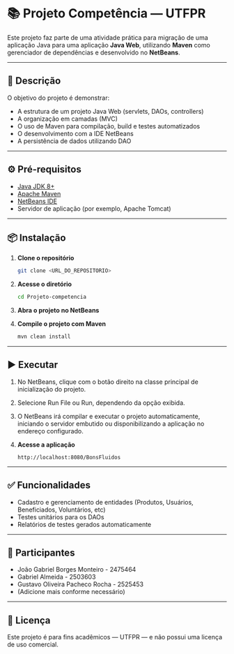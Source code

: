 # 📚 Projeto Competência — UTFPR

Este projeto faz parte de uma atividade prática para migração de uma aplicação Java para uma aplicação **Java Web**, utilizando **Maven** como gerenciador de dependências e desenvolvido no **NetBeans**.

---

## 🚀 Descrição

O objetivo do projeto é demonstrar:
- A estrutura de um projeto Java Web (servlets, DAOs, controllers)
- A organização em camadas (MVC)
- O uso de Maven para compilação, build e testes automatizados
- O desenvolvimento com a IDE NetBeans
- A persistência de dados utilizando DAO

---

## ⚙️ Pré-requisitos

- [Java JDK 8+](https://www.oracle.com/java/technologies/javase-jdk8-downloads.html)
- [Apache Maven](https://maven.apache.org/)
- [NetBeans IDE](https://netbeans.apache.org/)
- Servidor de aplicação (por exemplo, Apache Tomcat)

---

## 📦 Instalação

1. **Clone o repositório**
   ```bash
   git clone <URL_DO_REPOSITORIO>
   ```

2. **Acesse o diretório**
   ```bash
   cd Projeto-competencia
   ```

3. **Abra o projeto no NetBeans**

4. **Compile o projeto com Maven**
   ```bash
   mvn clean install
   ```

---

## ▶️ Executar

1. No NetBeans, clique com o botão direito na classe principal de inicialização do projeto.

2. Selecione Run File ou Run, dependendo da opção exibida.

3. O NetBeans irá compilar e executar o projeto automaticamente, iniciando o servidor embutido ou disponibilizando a aplicação no endereço configurado.

4. **Acesse a aplicação**
   ```
   http://localhost:8080/BonsFluidos
   ```

---

## ✅ Funcionalidades

- Cadastro e gerenciamento de entidades (Produtos, Usuários, Beneficiados, Voluntários, etc)
- Testes unitários para os DAOs
- Relatórios de testes gerados automaticamente

---

## 👥 Participantes

- João Gabriel Borges Monteiro - 2475464
- Gabriel Almeida - 2503603
- Gustavo Oliveira Pacheco Rocha - 2525453
- (Adicione mais conforme necessário)

---

## 📄 Licença

Este projeto é para fins acadêmicos — UTFPR — e não possui uma licença de uso comercial.
